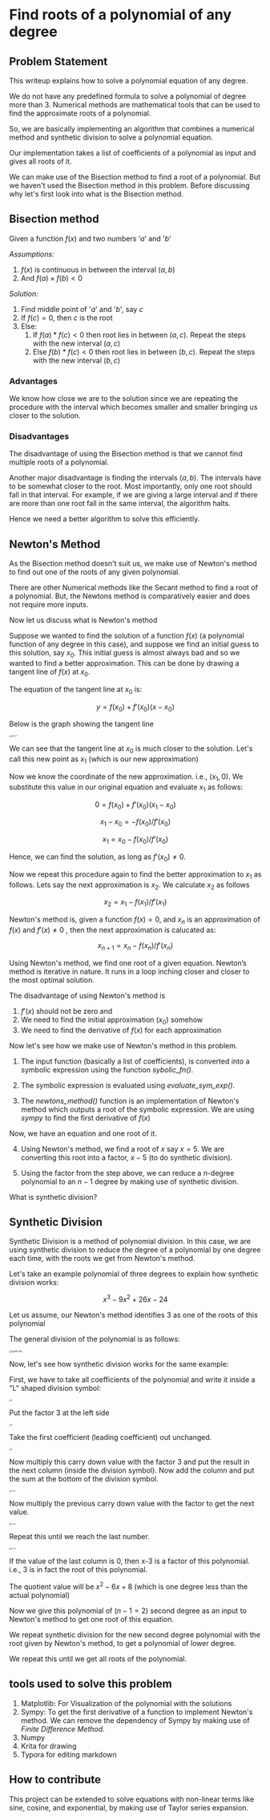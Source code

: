 # Find roots of a polynomial of any degree

## Problem Statement

This writeup explains how to solve a polynomial equation of any degree. 

We do not have any predefined formula to solve a polynomial of degree more than 3. Numerical methods are mathematical tools that can be used to find the approximate roots of a polynomial. 

So, we are basically implementing an algorithm that combines a numerical method and synthetic division to solve a polynomial equation.

Our implementation takes a list of coefficients of a polynomial as input and gives all roots of it.

We can make use of the Bisection method to find a root of a polynomial. But we haven't used the Bisection method in this problem. Before discussing why let's first look into what is the Bisection method.

## Bisection method

Given a function $f(x)$ and two numbers ‘$a$’ and '$b$'

*Assumptions:*

1. $f(x)$ is continuous in between the interval $(a,b)$
2. And $f(a)\times f(b)<0$

*Solution:*

1. Find middle point of '$a$' and '$b$', say $c$
2. If $f(c)=0$, then $c$ is the root
3. Else:
   1. If $f(a)*f(c) < 0$ then root lies in between $(a, c)$. Repeat the steps with the new interval $(a, c)$
   2. Else $f(b)*f(c) < 0$ then root lies in between $(b, c)$. Repeat the steps with the new interval $(b, c)$

### Advantages

We know how close we are to the solution since we are repeating the procedure with the interval which becomes smaller and smaller bringing us closer to the solution.

### Disadvantages

The disadvantage of using the Bisection method is that we cannot find multiple roots of a polynomial.

Another major disadvantage is finding the intervals  $(a,b)$. The intervals have to be somewhat closer to the root. Most importantly, only one root should fall in that interval. For example,  if we are giving a large interval and if there are more than one root fall in the same interval, the algorithm halts. 

Hence we need a better algorithm to solve this efficiently. 

## Newton's Method

As the Bisection method doesn't suit us, we make use of Newton's method to find out one of the roots of any given polynomial.

There are other Numerical methods like the Secant method to find a root of a polynomial. But, the Newtons method is comparatively easier and does not require more inputs.

Now let us discuss what is Newton's method

Suppose we wanted to find the solution of a function $f(x)$ (a polynomial function of any degree in this case), and suppose we find an initial guess to this solution, say $x_0$. This initial guess is almost always bad and so we wanted to find a better approximation. This can be done by drawing a tangent line of $f(x)$ at $x_0$.

The equation of the tangent line at $x_0$ is:

$$y = f(x_0) + f′(x_0) (x−x_0)$$	

Below is the graph showing the tangent line 

<img src="/Users/tj/projects/SolveAnyPoly.py/graph-1.png" alt="graph-1" style="zoom:25%;" />

We can see that the tangent line at $x_0$ is much closer to the solution. Let's call this new point as $x_1$ (which is our new approximation)

Now we know the coordinate of the new approximation. i.e., $(x_1, 0)$. We substitute this value in our original equation and evaluate $x_1$ as follows:

$$0 = f(x_0) + f′(x_0) (x_1−x_0)$$

$$x_1−x_0 = − f(x_0) / f′(x_0)$$

$$x_1 = x_0 − f(x_0) / f′(x_0)$$

Hence, we can find the solution, as long as $f'(x_0) \ne 0$.

Now we repeat this procedure again to find the better approximation to $x_1$ as follows. Lets say the next approximation is $x_2$. We calculate $x_2$ as follows

$$x_2 = x_1 − f(x_1) / f′(x_1)$$

Newton's method is, given a function $f(x)=0$, and $x_n$ is an approximation of $f(x)$ and $f'(x) \ne 0$ , then the next approximation is calucated as:

$$x_{n+1} = x_n − f(x_n) / f′(x_n)$$

Using Newton's method, we find one root of a given equation. Newton’s method is iterative in nature. It runs in a loop inching closer and closer to the most optimal solution.

The disadvantage of using Newton's method is 

1. $f'(x)$ should not be zero and
2. We need to find the initial approximation ($x_0$) somehow
3. We need to find the derivative of $f(x)$ for each approximation



Now let's see how we make use of Newton's method in this problem.

1. The input function (basically a list of coefficients), is converted into a symbolic expression using the function *sybolic_fn()*. 

2. The symbolic expression is evaluated using *evaluate_sym_exp()*.
3. The *newtons_method()* function is an implementation of Newton's method which outputs a root of the symbolic expression. We are using *sympy* to find the first derivative of $f(x)$

Now, we have an equation and one root of it.

4. Using Newton's method, we find a root of $x$ say $x=5$. We are converting this root into a factor, $x-5$ (to do synthetic division).

5. Using the factor from the step above, we can reduce a $n$-degree polynomial to an $n-1$ degree by making use of synthetic division.

What is synthetic division?

## Synthetic Division

Synthetic Division is a method of polynomial division. In this case, we are using synthetic division to reduce the degree of a polynomial by one degree each time, with the roots we get from Newton's method.

Let's take an example polynomial of three degrees to explain how synthetic division works:

$$x^3-9x^2+26x-24$$

Let us assume, our Newton's method identifies 3 as one of the roots of this polynomial

The general division of the polynomial is as follows:

<img src="/Users/tj/projects/SolveAnyPoly.py/images/synth-div.png" alt="synth-div" style="zoom:33%;" />

Now, let's see how synthetic division works for the same example:

First, we have to take all coefficients of the polynomial and write it inside a "L" shaped division symbol:

<img src="/Users/tj/projects/SolveAnyPoly.py/images/2.png" alt="2" style="zoom: 25%;" />

Put the factor $3$ at the left side

<img src="/Users/tj/projects/SolveAnyPoly.py/images/3.png" alt="3" style="zoom: 25%;" />

Take the first coefficient (leading coefficient) out unchanged.

<img src="/Users/tj/projects/SolveAnyPoly.py/images/4.png" alt="4" style="zoom: 25%;" />

Now multiply this carry down value with the factor 3 and put the result in the next column (inside the division symbol). Now add the column and put the sum at the bottom of the division symbol.

<img src="/Users/tj/projects/SolveAnyPoly.py/images/5-rev.png" alt="5-rev" style="zoom:25%;" />

Now multiply the previous carry down value with the factor to get the next value.

<img src="/Users/tj/projects/SolveAnyPoly.py/images/6-rev.png" alt="6-rev" style="zoom:25%;" />

Repeat this until we reach the last number.

<img src="/Users/tj/projects/SolveAnyPoly.py/images/8-rev.png" alt="8-rev" style="zoom:25%;" />

If the value of the last column is 0, then x-3 is a factor of this polynomial. i.e., 3 is in fact the root of this polynomial.

The quotient value will be $x^2-6x+8$ (which is one degree less than the actual polynomial)

Now we give this polynomial of $(n-1=2)$ second degree as an input to Newton's method to get one root of this equation.

We repeat synthetic division for the new second degree polynomial with the root given by Newton's method, to get a polynomial of lower degree.

We repeat this until we get all roots of the polynomial.

## tools used to solve this problem

1. Matplotlib: For Visualization of the polynomial with the solutions
2. Sympy: To get the first derivative of a function to implement Newton's method. We can remove the dependency of Sympy by making use of *Finite Difference Method*. 
3. Numpy 
4. Krita for drawing
5. Typora for editing markdown

## How to contribute

This project can be extended to solve equations with non-linear terms like sine, cosine, and exponential, by making use of Taylor series expansion.



 

